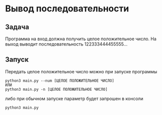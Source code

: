 # Вывод последовательности

## Задача
Программа на вход должна получить целое положительное число.
На выход выводит последовательность 122333444455555…

## Запуск
Передать целое положительное число можно при запуске программы
```
python3 main.py --num [ЦЕЛОЕ ПОЛОЖИТЕЛЬНОЕ ЧИСЛО]
ИЛИ
python3 main.py -n [ЦЕЛОЕ ПОЛОЖИТЕЛЬНОЕ ЧИСЛО]
```

либо при обычном запуске параметр будет запрошен в консоли
```
python3 main.py
```
